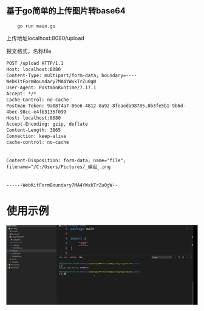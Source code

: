 ##  基于go简单的上传图片转base64

```shell
    go run main.go
```

上传地址localhost:8080/upload

报文格式，名称file
```
POST /upload HTTP/1.1
Host: localhost:8080
Content-Type: multipart/form-data; boundary=----WebKitFormBoundary7MA4YWxkTrZu0gW
User-Agent: PostmanRuntime/7.17.1
Accept: */*
Cache-Control: no-cache
Postman-Token: 9a0874a7-06e6-4812-8a92-8feaeda98785,0b3fe5b1-9b6d-4bec-98cc-e4fb3135f099
Host: localhost:8080
Accept-Encoding: gzip, deflate
Content-Length: 3865
Connection: keep-alive
cache-control: no-cache


Content-Disposition: form-data; name="file"; filename="/C:/Users/Pictures/_编组_.png


------WebKitFormBoundary7MA4YWxkTrZu0gW--
```


使用示例
===

![示例](https://github.com/masterZSH/imageTobase64/blob/master/src/1.gif)